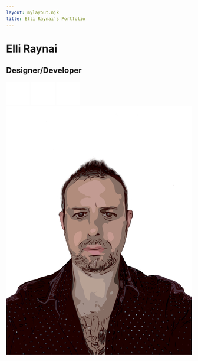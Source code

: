 ```yaml
---
layout: mylayout.njk
title: Elli Raynai's Portfolio
---
```

# Elli Raynai
## Designer/Developer
![Github Link](/img/github.png)
![LinkedIn Link](/img/linkedin.png)
![Resume Link](/img/cv.png)
![Picture of Elli Raynai](/img/elli.png)
